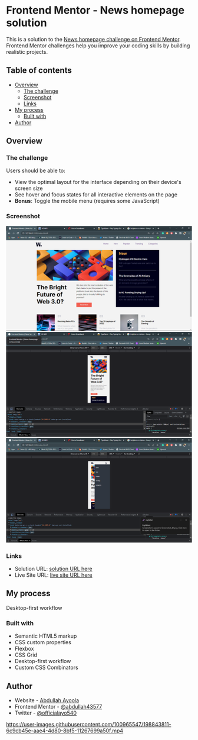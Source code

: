 # Frontend Mentor - News homepage solution

This is a solution to the [News homepage challenge on Frontend Mentor](https://www.frontendmentor.io/challenges/news-homepage-H6SWTa1MFl). Frontend Mentor challenges help you improve your coding skills by building realistic projects.

## Table of contents

- [Overview](#overview)
  - [The challenge](#the-challenge)
  - [Screenshot](#screenshot)
  - [Links](#links)
- [My process](#my-process)
  - [Built with](#built-with)
- [Author](#author)

## Overview

### The challenge

Users should be able to:

- View the optimal layout for the interface depending on their device's screen size
- See hover and focus states for all interactive elements on the page
- **Bonus**: Toggle the mobile menu (requires some JavaScript)

### Screenshot

![Screenshot of desktop](./design/Screenshot_41.png)
![Screenshot of mobile](./design/Screenshot_42.png)
![Screenshot of mobile2](./design/Screenshot_43.png)

### Links

- Solution URL: [solution URL here](https://your-solution-url.com)
- Live Site URL: [live site URL here](https://news-homepagemain.netlify.app/)

## My process

Desktop-first workflow

### Built with

- Semantic HTML5 markup
- CSS custom properties
- Flexbox
- CSS Grid
- Desktop-first workflow
- Custom CSS Combinators

## Author

- Website - [Abdullah Ayoola](https://github.com/abdullah43577)
- Frontend Mentor - [@abdullah43577](https://www.frontendmentor.io/profile/abdullah43577)
- Twitter - [@officialayo540](https://twitter.com/officialayo540)


https://user-images.githubusercontent.com/100965547/198843811-6c9cb45e-aae4-4d80-8bf5-11267699a50f.mp4
